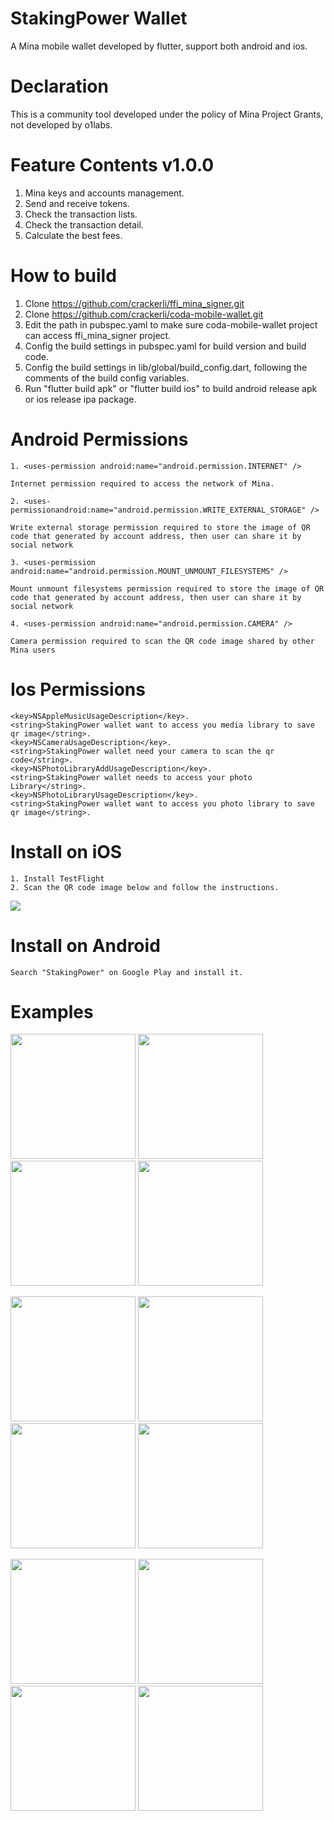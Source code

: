 # StakingPower Wallet
A Mina mobile wallet developed by flutter, support both android and ios.

# Declaration
This is a community tool developed under the policy of Mina Project Grants, not developed by o1labs.

# Feature Contents v1.0.0
1. Mina keys and accounts management.
2. Send and receive tokens.
3. Check the transaction lists.
4. Check the transaction detail.
5. Calculate the best fees.

# How to build
1. Clone https://github.com/crackerli/ffi_mina_signer.git
2. Clone https://github.com/crackerli/coda-mobile-wallet.git
3. Edit the path in pubspec.yaml to make sure coda-mobile-wallet project can access ffi_mina_signer project.
4. Config the build settings in pubspec.yaml for build version and build code.
5. Config the build settings in lib/global/build_config.dart, following the comments of the build config variables.
6. Run "flutter build apk" or "flutter build ios" to build android release apk or ios release ipa package.

# Android Permissions

    1. <uses-permission android:name="android.permission.INTERNET" />   

    Internet permission required to access the network of Mina.

    2. <uses-permissionandroid:name="android.permission.WRITE_EXTERNAL_STORAGE" />  

    Write external storage permission required to store the image of QR code that generated by account address, then user can share it by social network

    3. <uses-permission android:name="android.permission.MOUNT_UNMOUNT_FILESYSTEMS" /> 

    Mount unmount filesystems permission required to store the image of QR code that generated by account address, then user can share it by social network

    4. <uses-permission android:name="android.permission.CAMERA" />  

    Camera permission required to scan the QR code image shared by other Mina users

# Ios Permissions
    <key>NSAppleMusicUsageDescription</key>. 
    <string>StakingPower wallet want to access you media library to save qr image</string>. 
    <key>NSCameraUsageDescription</key>. 
    <string>StakingPower wallet need your camera to scan the qr code</string>. 
    <key>NSPhotoLibraryAddUsageDescription</key>. 
    <string>StakingPower wallet needs to access your photo Library</string>. 
    <key>NSPhotoLibraryUsageDescription</key>. 
    <string>StakingPower wallet want to access you photo library to save qr image</string>. 
    
# Install on iOS
    1. Install TestFlight
    2. Scan the QR code image below and follow the instructions.  
<img src="https://github.com/crackerli/coda-mobile-wallet/blob/milestone2/assets/StakingPower_Wallet_TestFlight_QR_Image.png" >

# Install on Android
    Search "StakingPower" on Google Play and install it.

# Examples
<p float="left">
<img src="https://github.com/crackerli/coda-mobile-wallet/blob/social_share/assets/stake/stake_inactive.PNG" width="200" >&nbsp;<img src="https://github.com/crackerli/coda-mobile-wallet/blob/social_share/assets/stake/stake_not_staking.jpeg" width="200" >&nbsp;<img src="https://github.com/crackerli/coda-mobile-wallet/blob/social_share/assets/stake/stake_providers.PNG" width="200" >&nbsp;<img src="https://github.com/crackerli/coda-mobile-wallet/blob/social_share/assets/stake/staking_details.jpeg" width="200" >
</p>

<p float="left">
<img src="https://github.com/crackerli/coda-mobile-wallet/blob/milestone2/assets/1.%20create-wallet-3.jpeg" width="200" >&nbsp;<img src="https://github.com/crackerli/coda-mobile-wallet/blob/milestone2/assets/5.%20send-1.jpeg" width="200" >&nbsp;<img src="https://github.com/crackerli/coda-mobile-wallet/blob/milestone2/assets/4.%20add-account-3.jpeg" width="200" >&nbsp;<img src="https://github.com/crackerli/coda-mobile-wallet/blob/milestone2/assets/5.%20send-6.jpeg" width="200" >
</p>

<p float="left">
<img src="https://github.com/crackerli/coda-mobile-wallet/blob/milestone2/assets/5.%20send-4.jpeg" width="200" >&nbsp;<img src="https://github.com/crackerli/coda-mobile-wallet/blob/milestone2/assets/6.%20receive-2.jpeg" width="200" >&nbsp;<img src="https://github.com/crackerli/coda-mobile-wallet/blob/milestone2/assets/5.%20send-2.jpeg" width="200" >&nbsp;<img src="https://github.com/crackerli/coda-mobile-wallet/blob/milestone2/assets/5.%20send-3.jpeg" width="200" >
</p>
